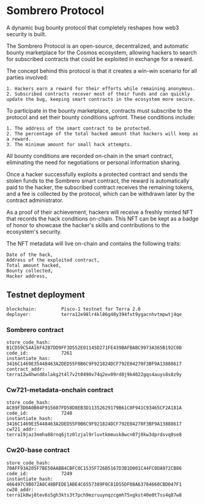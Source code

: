 # Sombrero Protocol

A dynamic bug bounty protocol that completely reshapes how web3 security is built.

The Sombrero Protocol is an open-source, decentralized, and automatic bounty marketplace for the Cosmos ecosystem, allowing hackers to search for subscribed contracts that could be exploited in exchange for a reward.

The concept behind this protocol is that it creates a win-win scenario for all parties involved:

    1. Hackers earn a reward for their efforts while remaining anonymous.
    2. Subscribed contracts recover most of their funds and can quickly update the bug, keeping smart contracts in the ecosystem more secure.

To participate in the bounty marketplace, contracts must subscribe to the protocol and set their bounty conditions upfront. These conditions include:

    1. The address of the smart contract to be protected.
    2. The percentage of the total hacked amount that hackers will keep as a reward.
    3. The minimum amount for small hack attempts.

All bounty conditions are recorded on-chain in the smart contract, eliminating the need for negotiations or personal information sharing.

Once a hacker successfully exploits a protected contract and sends the stolen funds to the Sombrero smart contract, the reward is automatically paid to the hacker, the subscribed contract receives the remaining tokens, and a fee is collected by the protocol, which can be withdrawn later by the contract administrator.

As a proof of their achievement, hackers will receive a freshly minted NFT that records the hack conditions on-chain. This NFT can be kept as a badge of honor to showcase the hacker's skills and contributions to the ecosystem's security.

The NFT metadata will live on-chain and contains the following traits:

    Date of the hack,
    Address of the exploited contract,
    Total amount hacked,
    Bounty collected,
    Hacker address,

## Testnet deployment

    blockchain:         Pisco-1 testnet for Terra 2.0
    deployer:           terra12e98lr4kl86g48y394fxt9ygacnhvtmpwtj4qe

### Sombrero contract

    store_code_hash:    B1CD59C54A16F42B7DD9FF3D552E01145D271FE439BAFBABC9973A365B192C0D
    code_id:            7261
    instantiate_has:    3416C1469E35448463A2DED55F0B6C9F921824DCF792E04270F3BF9A13888617
    contract_addr:      terra12w4hwnd8xlakg2t4l7v2t0490v74q2ev09rd0j9k4022gqs4auys8s8z9y

### Cw721-metadata-onchain contract

    store_code_hash:    AC89F3D0A0B04F915607FD58D8EB3D11352629179B61C0F941C93465CF2A181A
    code_id:            7248
    instantiate_hash:   3416C1469E35448463A2DED55F0B6C9F921824DCF792E04270F3BF9A13888617
    cw721_addr:         terra19jaz3emha88rnq6jtz0lzjal9rluvtkmmusk8wcn07j0kw3dprdsvq0se8

### Cw20-base contract

    store_code_hash:    70AFF93A205F7BE50AABB4CBFC0C1535F726B5167D3B1D001C44FC0DA972CB86
    code_id:            7249
    instantiate_hash:   466497C9B072A8C48BFEDE1ABE4C6557389F0C81D55DF08A63784660CBD047F1
    cw20_addr:          terra1k0wj8tev6s5gh3kts3t7pch9mzruuynqzcgmh75xgkst40e0t7ss4q87w8
